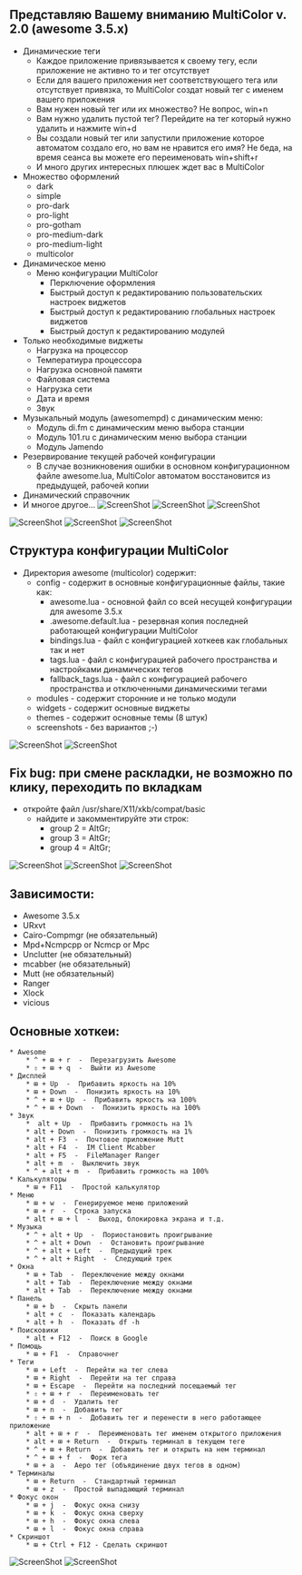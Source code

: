 ## Представляю Вашему вниманию MultiColor v. 2.0 (awesome 3.5.x)
* Динамические теги
	* Каждое приложение привязывается к своему тегу, если приложение не активно то и тег отсутствует
	* Если для вашего приложения нет соответствующего тега или отсутствует привязка, то MultiColor создат новый тег с именем вашего приложения
	* Вам нужен новый тег или их множество? Не вопрос, win+n
	* Вам нужно удалить пустой тег? Перейдите на тег который нужно удалить и нажмите win+d 
	* Вы создали новый тег или запустили приложение которое автоматом создало его, но вам не нравится его имя? Не беда, на время сеанса вы можете его переименовать win+shift+r
	* И много других интересных плюшек ждет вас в MultiColor
* Множество оформлений
	* dark
	* simple
	* pro-dark
	* pro-light
	* pro-gotham
	* pro-medium-dark
	* pro-medium-light
	* multicolor
* Динамическое меню
	* Меню конфигурации MultiColor
		* Перключение оформления
		* Быстрый доступ к редактированию пользовательских настроек виджетов
		* Быстрый доступ к редактированию глобальных настроек виджетов
		* Быстрый доступ к редактированию модулей
* Только необходимые виджеты
	* Нагрузка на процессор
	* Температиура процессора
	* Нагрузка основной памяти
	* Файловая система
	* Нагрузка сети
	* Дата и время
	* Звук
* Музыкальный модуль (awesomempd) с динамическим меню:
	* Модуль di.fm с динамическим меню выбора станции
	* Модуль 101.ru с динамическим меню выбора станции
	* Модуль Jamendo 
* Резервирование текущей рабочей конфигурации
	* В случае возникновения ошибки в основном конфигурационном файле awesome.lua, MultiColor автоматом восстановится из предыдущей, рабочей копии
* Динамический справочник
* И многое другое...
![ScreenShot](https://bitbucket.org/enlab/screenshots/raw/master/2016-03-27-153857_1920x1080_scrot.png)
![ScreenShot](https://bitbucket.org/enlab/screenshots/raw/master/2016-03-27-153943_1920x1080_scrot.png)
![ScreenShot](https://bitbucket.org/enlab/screenshots/raw/master/2016-03-27-153926_1920x1080_scrot.png)

![ScreenShot](https://bitbucket.org/enlab/screenshots/raw/master/2016-03-18-185402_1920x1080_scrot.png)
![ScreenShot](https://bitbucket.org/enlab/screenshots/raw/master/2016-03-18-164408_1920x1080_scrot.png)
![ScreenShot](https://bitbucket.org/enlab/screenshots/raw/master/2016-03-18-164428_1920x1080_scrot.png)

## Структура конфигурации MultiColor
* Директория awesome (multicolor) содержит:
    * config - содержит в основные конфигурационные файлы, такие как:
        * awesome.lua - основной файл со всей несущей конфигурации для awesome 3.5.x
        * .awesome.default.lua - резервная копия последней работающей конфигурации MultiColor
        * bindings.lua - файл с конфигурацией хоткеев как глобальных так и нет
        * tags.lua - файл с конфигурацией рабочего пространства и настройками динамических тегов
        * fallback_tags.lua - файл с конфигурацией рабочего пространства и отключенными динамическими тегами
    * modules - содержит сторонние и не только модули
    * widgets - содержит основные виджеты
    * themes - содержит основные темы (8 штук)
    * screenshots - без вариантов ;-)

![ScreenShot](https://bitbucket.org/enlab/screenshots/raw/master/2016-03-18-164445_1920x1080_scrot.png)
![ScreenShot](https://bitbucket.org/enlab/screenshots/raw/master/2016-03-18-164502_1920x1080_scrot.png)

## Fix bug: при смене раскладки, не возможно по клику, переходить по вкладкам
* откройте файл /usr/share/X11/xkb/compat/basic
	* найдите и закомментируйте эти строк:
	    *  group 2 = AltGr; 
	    *  group 3 = AltGr; 
	    *  group 4 = AltGr; 

![ScreenShot](https://bitbucket.org/enlab/screenshots/raw/master/2016-03-18-164516_1920x1080_scrot.png)
![ScreenShot](https://bitbucket.org/enlab/screenshots/raw/master/2016-03-18-164532_1920x1080_scrot.png)
![ScreenShot](https://bitbucket.org/enlab/screenshots/raw/master/2016-03-18-185033_1920x1080_scrot.png)

## Зависимости:
* Awesome 3.5.x
* URxvt
* Cairo-Compmgr (не обязательный)
* Mpd+Ncmpcpp or Ncmcp or Mpc
* Unclutter (не обязательный)
* mcabber (не обязательный)
* Mutt (не обязательный)
* Ranger
* Xlock
* vicious

## Основные хоткеи:
	* Awesome  
		* ^ + ⊞ + r  -  Перезагрузить Awesome
		* ⇧ + ⊞ + q  -  Выйти из Awesome
	* Дисплей  
		* ⊞ + Up  -  Прибавить яркость на 10%
		* ⊞ + Down  -  Понизить яркость на 10%
		* ^ + ⊞ + Up  -  Прибавить яркость на 100%
		* ^ + ⊞ + Down  -  Понизить яркость на 100%
	* Звук  
		*  alt + Up  -  Прибавить громкость на 1%
		* alt + Down  -  Понизить громкость на 1%
		* alt + F3  -  Почтовое приложение Mutt
		* alt + F4  -  IM Client Mcabber
		* alt + F5  -  FileManager Ranger
		* alt + m  -  Выключить звук
		* ^ + alt + m  -  Прибавить громкость на 100%
	* Калькуляторы  
		* ⊞ + F11  -  Простой калькулятор
	* Меню  
		* ⊞ + w  -  Генерируемое меню приложений
		* ⊞ + r  -  Строка запуска
		* alt + ⊞ + l  -  Выход, блокировка экрана и т.д.
	* Музыка  
		* ^ + alt + Up  -  Пориостановить проигрывание
		* ^ + alt + Down  -  Остановить проигрывание
		* ^ + alt + Left  -  Предыдущий трек
		* ^ + alt + Right  -  Следующий трек
	* Окна  
		* ⊞ + Tab  -  Переключение между окнами
		* alt + Tab  -  Переключение между окнами
		* alt + Tab  -  Переключение между окнами
	* Панель  
		* ⊞ + b  -  Скрыть панели
		* alt + c  -  Показать календарь
		* alt + h  -  Показать df -h
	* Поисковики  
		* alt + F12  -  Поиск в Google
	* Помощь  
		* ⊞ + F1  -  Справочнег
	* Теги  
		* ⊞ + Left  -  Перейти на тег слева
		* ⊞ + Right  -  Перейти на тег справа
		* ⊞ + Escape  -  Перейти на последний посещаемый тег
		* ⇧ + ⊞ + r  -  Переименовать тег
		* ⊞ + d  -  Удалить тег
		* ⊞ + n  -  Добавить тег
		* ⇧ + ⊞ + n  -  Добавить тег и перенести в него работающее приложение
		* alt + ⊞ + r  -  Переименовать тег именем открытого приложения
		* alt + ⊞ + Return  -  Открыть терминал в текущем теге
		* ^ + ⊞ + Return  -  Добавить тег и открыть на нем терминал
		* ^ + ⊞ + f  -  Форк тега
		* ⊞ + a  -  Аеро тег (объядинение двух тегов в одном)
	* Терминалы  
		* ⊞ + Return  -  Стандартный терминал
		* ⊞ + z  -  Простой выпадающий терминал
	* Фокус окон  
		* ⊞ + j  -  Фокус окна снизу
		* ⊞ + k  -  Фокус окна сверху
		* ⊞ + h  -  Фокус окна слева
		* ⊞ + l  -  Фокус окна справа
	* Скриншот
		* ⊞ + Сtrl + F12 - Сделать скриншот

![ScreenShot](https://bitbucket.org/enlab/screenshots/raw/master/2016-03-18-164543_1920x1080_scrot.png)
![ScreenShot](https://bitbucket.org/enlab/screenshots/raw/master/2016-03-18-164559_1920x1080_scrot.png)
